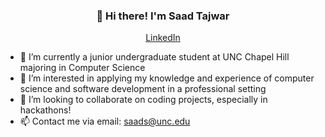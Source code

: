 <h3 align="center">👋 Hi there! I'm Saad Tajwar</h3>
<p align="center">
  <a href="https://www.linkedin.com/in/saadtajwar/">LinkedIn</a>
</p>

- 🌱 I’m currently a junior undergraduate student at UNC Chapel Hill majoring in Computer Science
- 👀 I’m interested in applying my knowledge and experience of computer science and software development in a professional setting
- 💞️ I’m looking to collaborate on coding projects, especially in hackathons!
- 📫 Contact me via email: saads@unc.edu

<!---
saadtajwar/saadtajwar is a ✨ special ✨ repository because its `README.md` (this file) appears on your GitHub profile.
You can click the Preview link to take a look at your changes.
--->
